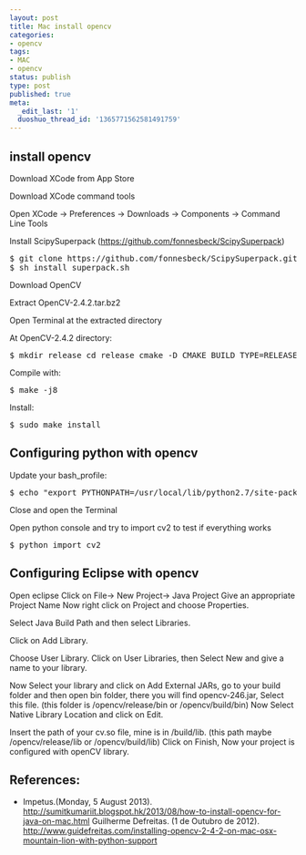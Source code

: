 ```yaml
---
layout: post
title: Mac install opencv
categories:
- opencv
tags:
- MAC
- opencv
status: publish
type: post
published: true
meta:
  _edit_last: '1'
  duoshuo_thread_id: '1365771562581491759'
---
```


<h2>install opencv</h2>
Download XCode from App Store

Download XCode command tools

Open XCode -> Preferences -> Downloads -> Components -> Command Line Tools

Install ScipySuperpack (https://github.com/fonnesbeck/ScipySuperpack)

<pre>
$ git clone https://github.com/fonnesbeck/ScipySuperpack.git
$ sh install_superpack.sh
</pre>

Download OpenCV

Extract OpenCV-2.4.2.tar.bz2

Open Terminal at the extracted directory

At OpenCV-2.4.2 directory:
<pre>
$ mkdir release cd release cmake -D CMAKE_BUILD_TYPE=RELEASE -D CMAKE_INSTALL_PREFIX=/usr/local -D BUILD_NEW_PYTHON_SUPPORT=ON -D BUILD_EXAMPLES=ON ..
</pre>
Compile with:

<pre>$ make -j8</pre>

Install:

<pre>$ sudo make install</pre>

<h2>Configuring python with opencv</h2>

Update your bash_profile:

<pre>$ echo "export PYTHONPATH=/usr/local/lib/python2.7/site-packages/:$PYTHONPATH" >> ~/.bash_profile</pre>

Close and open the Terminal

Open python console and try to import cv2 to test if everything works

<pre>$ python import cv2</pre>

<h2>Configuring Eclipse with opencv</h2>
Open eclipse
Click on File-> New Project-> Java Project
Give an appropriate Project Name
Now right click on Project and choose Properties.

Select Java Build Path and then select Libraries.

Click on Add Library.

Choose User Library.
Click on User Libraries, then Select New and give a name to your library.

Now Select your library and click on Add External JARs, go to your build folder and then open bin folder, there you will find opencv-246.jar, Select this file.
(this folder is /opencv/release/bin or /opencv/build/bin)
Now Select Native Library Location and click on Edit.

Insert the path of your cv.so file, mine is in /build/lib.
(this path maybe /opencv/release/lib or /opencv/build/lib)
Click on Finish, Now your project is configured with openCV library.

<h2>References:</h2>

+ Impetus.(Monday, 5 August 2013). <http://sumitkumariit.blogspot.hk/2013/08/how-to-install-opencv-for-java-on-mac.html>
Guilherme Defreitas. (1 de Outubro de 2012). <http://www.guidefreitas.com/installing-opencv-2-4-2-on-mac-osx-mountain-lion-with-python-support>

